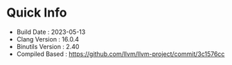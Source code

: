 # Quick Info
* Build Date : 2023-05-13
* Clang Version : 16.0.4
* Binutils Version : 2.40
* Compiled Based : https://github.com/llvm/llvm-project/commit/3c1576cc
